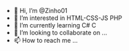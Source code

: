- 👋 Hi, I’m @Zinho01
- 👀 I’m interested in HTML-CSS-JS PHP
- 🌱 I’m currently learning C# C
- 💞️ I’m looking to collaborate on ...
- 📫 How to reach me ...

<!---
Zinho01/Zinho01 is a ✨ special ✨ repository because its `README.md` (this file) appears on your GitHub profile.
You can click the Preview link to take a look at your changes.
--->
